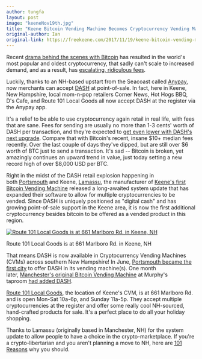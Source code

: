 ```yaml
---
author: tungfa
layout: post
image: "keeneNov19th.jpg"
title: "Keene Bitcoin Vending Machine Becomes Cryptocurrency Vending Machine, Adds DASH!"
original-author: Ian
original-link: https://freekeene.com/2017/11/19/keene-bitcoin-vending-machine-becomes-cryptocurrency-vending-machine-adds-dash/
---
```

Recent [drama behind the scenes with Bitcoin](https://freekeene.com/2017/11/08/bitcoin-not-forking-again-after-all-good-riddance-to-segwit2x-long-live-bitcoin-cash/) has resulted in the world's most popular and oldest cryptocurrency, that sadly can't scale to increased demand, and as a result, has [escalating, ridiculous fees](https://bitinfocharts.com/comparison/bitcoin-median_transaction_fee.html#3m).

Luckily, thanks to an NH-based upstart from the Seacoast called [Anypay](http://anypay.global/), now merchants can accept [DASH](http://dash.org/) at point-of-sale. In fact, here in Keene, New Hampshire, local mom-n-pop retailers Corner News, Hot Hogs BBQ, D's Cafe, and Route 101 Local Goods all now accept DASH at the register via the Anypay app.

It's a relief to be able to use cryptocurrency again retail in real life, with fees that are sane. Fees for sending are usually no more than 1-3 cents' worth of DASH per transaction, and they're expected to [get even lower with DASH's next upgrade](http://www.breitbart.com/tech/2017/11/11/dash-lower-fees-bitcoin-visa/). Compare that with Bitcoin's recent, insane $10+ median fees recently. Over the last couple of days they've dipped, but are still over $6 worth of BTC just to send a transaction. It's sad -- Bitcoin is broken, yet amazingly continues an upward trend in value, just today setting a new record high of over $8,000 USD per BTC.

Right in the midst of the DASH retail explosion happening in both [Portsmouth](http://freestatebitcoin.com/2017/09/27/portsmouth-smoke-and-vape-bitcoin-preferred/) and Keene, [Lamassu](http://lamassu.is/), the manufacturer of [Keene's first Bitcoin Vending Machine](https://freekeene.com/2015/04/23/new-improved-bitcoin-vending-machine-launches-in-keene/) released a long-awaited system update that has expanded their software to allow for multiple cryptocurrencies to be vended. Since DASH is uniquely positioned as "digital cash" and has growing point-of-sale support in the Keene area, it is now the first additional cryptocurrency besides bitcoin to be offered as a vended product in this region.

[![Route 101 Local Goods is at 661 Marlboro Rd. in Keene, NH](https://i0.wp.com/freekeene.com/wp-content/uploads/2017/11/101_DASH.jpg?resize=300%2C184&ssl=1)](https://i0.wp.com/freekeene.com/wp-content/uploads/2017/11/101_DASH.jpg?ssl=1)

Route 101 Local Goods is at 661 Marlboro Rd. in Keene, NH

That means DASH is now available in Cryptocurrency Vending Machines (CVMs) across southern New Hampshire! In June, [Portsmouth became the first city](https://freekeene.com/2017/06/13/new-hampshires-first-vending-machine-to-offer-dash/) to offer DASH in its vending machine(s). One month later, [Manchester's original Bitcoin Vending Machine](https://coinatmradar.com/bitcoin_atm/811/bitcoin-atm-general-bytes-manchester-usa-murphys-taproom/) at Murphy's taproom [had added DASH](https://freekeene.com/2017/07/19/manchester-bitcoin-vending-machine-adds-dash-making-nh-1-for-dash-vending/).

[Route 101 Local Goods](https://www.route101gifts.com/), the location of Keene's CVM, is at 661 Marlboro Rd. and is open Mon-Sat 10a-6p, and Sunday 11a-5p. They accept multiple cryptocurrencies at the register and offer some really cool NH-sourced, hand-crafted products for sale. It's a perfect place to do all your holiday shopping.

Thanks to Lamassu (originally based in Manchester, NH) for the system update to allow people to have a choice in the crypto-marketplace. If you're a crypto-libertarian and you aren't planning a move to NH, here are [101 Reasons](http://101reasonsfilm.com/) why you should.
